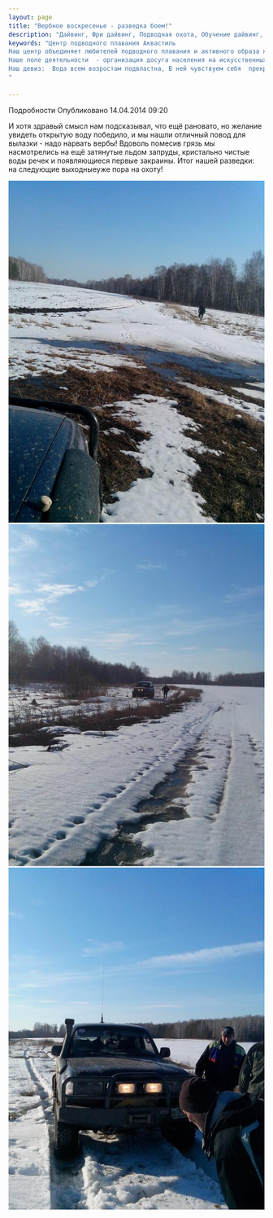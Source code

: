 ```yaml
---
layout: page
title: "Вербное воскресенье - разведка боем!"
description: "Дайвинг, Фри дайвинг, Подводная охота, Обучение дайвинг, Сертификат дайвинг"
keywords: "Центр подводного плавания Аквастиль
Наш центр объединяет любителей подводного плавания и активного образа жизни.
Наше поле деятельности  - организация досуга населения на искусственных и естественных водоёмах.
Наш девиз:  Вода всем возростам подвластна, В ней чувствуем себя  прекрасно!
"

---
```


Подробности
     Опубликовано 14.04.2014 09:20 

И хотя здравый смысл нам подсказывал, что ещё рановато, но желание увидеть открытую воду победило, и мы нашли отличный повод для вылазки - надо нарвать вербы! Вдоволь помесив грязь мы насмотрелись на ещё затянутые льдом запруды, кристально чистые воды речек и появляющиеся первые закраины. Итог нашей разведки: на следующие выходныеуже пора на охоту!

![](/images/razvedka_po/IMG_20140413_181224.jpg)![](/images/razvedka_po/IMG_20140413_184601.jpg)![](/images/razvedka_po/IMG_20140413_184639.jpg)